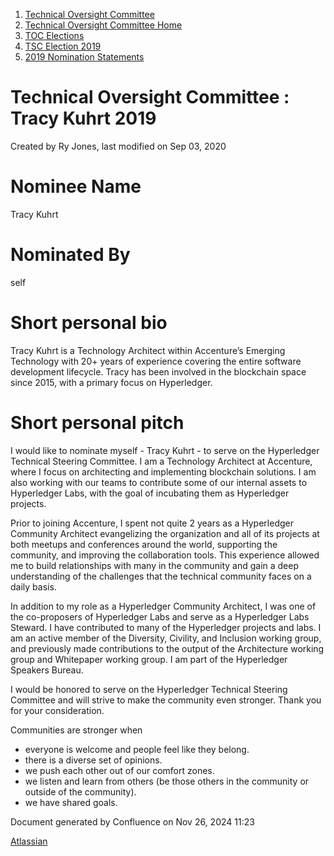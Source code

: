 1. [Technical Oversight Committee](index.html)
2. [Technical Oversight Committee Home](Technical-Oversight-Committee-Home_21430274.html)
3. [TOC Elections](TOC-Elections_21448771.html)
4. [TSC Election 2019](TSC-Election-2019_21434240.html)
5. [2019 Nomination Statements](2019-Nomination-Statements_21448772.html)

# Technical Oversight Committee : Tracy Kuhrt 2019

Created by Ry Jones, last modified on Sep 03, 2020

# Nominee Name

Tracy Kuhrt

# Nominated By

self

# Short personal bio

Tracy Kuhrt is a Technology Architect within Accenture’s Emerging Technology with 20+ years of experience covering the entire software development lifecycle. Tracy has been involved in the blockchain space since 2015, with a primary focus on Hyperledger.

# Short personal pitch

I would like to nominate myself - Tracy Kuhrt - to serve on the Hyperledger Technical Steering Committee. I am a Technology Architect at Accenture, where I focus on architecting and implementing blockchain solutions. I am also working with our teams to contribute some of our internal assets to Hyperledger Labs, with the goal of incubating them as Hyperledger projects.

Prior to joining Accenture, I spent not quite 2 years as a Hyperledger Community Architect evangelizing the organization and all of its projects at both meetups and conferences around the world, supporting the community, and improving the collaboration tools. This experience allowed me to build relationships with many in the community and gain a deep understanding of the challenges that the technical community faces on a daily basis.

In addition to my role as a Hyperledger Community Architect, I was one of the co-proposers of Hyperledger Labs and serve as a Hyperledger Labs Steward. I have contributed to many of the Hyperledger projects and labs. I am an active member of the Diversity, Civility, and Inclusion working group, and previously made contributions to the output of the Architecture working group and Whitepaper working group. I am part of the Hyperledger Speakers Bureau.

I would be honored to serve on the Hyperledger Technical Steering Committee and will strive to make the community even stronger. Thank you for your consideration.

Communities are stronger when

- everyone is welcome and people feel like they belong.
- there is a diverse set of opinions.
- we push each other out of our comfort zones.
- we listen and learn from others (be those others in the community or outside of the community).
- we have shared goals.

Document generated by Confluence on Nov 26, 2024 11:23

[Atlassian](http://www.atlassian.com/)
